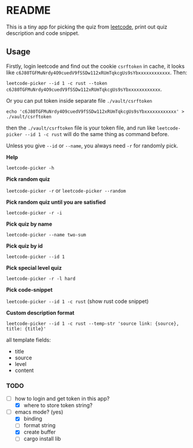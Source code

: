 # README #

This is a tiny app for picking the quiz from [leetcode](https://leetcode.com), print out quiz description and code snippet.

## Usage ##

Firstly, login leetcode and find out the cookie `csrftoken` in cache, it looks like `c6J80TGFMuNrdy4O9cuedV9fSSDw112xRUmTqkcgUs9sYbxxxxxxxxxxxx`. Then: 

`leetcode-picker --id 1 -c rust --token c6J80TGFMuNrdy4O9cuedV9fSSDw112xRUmTqkcgUs9sYbxxxxxxxxxxxx`.

Or you can put token inside separate file `./vault/csrftoken`

```shell
echo 'c6J80TGFMuNrdy4O9cuedV9fSSDw112xRUmTqkcgUs9sYbxxxxxxxxxxxx' > ./vault/csrftoken
```

then the `./vault/csrftoken` file is your token file, and run like `leetcode-picker --id 1 -c rust` will do the same thing as command before.

Unless you give `--id` or `--name`, you always need `-r` for randomly pick.

**Help**

`leetcode-picker -h`

**Pick random quiz**

`leetcode-picker -r` or `leetcode-picker --random`

**Pick random quiz until you are satisfied**

`leetcode-picker -r -i`

**Pick quiz by name**

`leetcode-picker --name two-sum`

**Pick quiz by id**

`leetcode-picker --id 1`

**Pick special level quiz**

`leetcode-picker -r -l hard`

**Pick code-snippet**

`leetcode-picker --id 1 -c rust` (show rust code snippet)

**Custom description format**

`leetcode-picker --id 1 -c rust --temp-str 'source link: {source}, title: {title}'`

all template fields:

- title
- source
- level
- content

### TODO ###

  * [ ] how to login and get token in this app?
    * [x] where to store token string?
  * [ ] emacs mode? (yes)
    * [x] binding 
    * [ ] format string
    * [x] create buffer
    * [ ] cargo install lib
